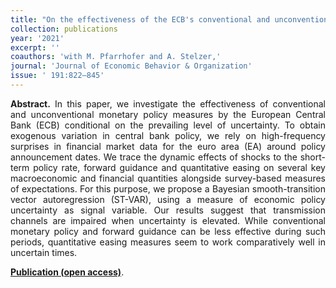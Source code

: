 ```yaml
---
title: "On the effectiveness of the ECB's conventional and unconventional policies under uncertainty. [doi](https://doi.org/10.1016/j.jebo.2021.09.041)"
collection: publications
year: '2021'
excerpt: ''
coauthors: 'with M. Pfarrhofer and A. Stelzer,'
journal: 'Journal of Economic Behavior & Organization'
issue: ' 191:822–845'
---
```

<p align="justify"> <b>Abstract.</b> In this paper, we investigate the effectiveness of conventional and unconventional monetary policy measures by the European Central Bank (ECB) conditional on the prevailing level of uncertainty. To obtain exogenous variation in central bank policy, we rely on high-frequency surprises in financial market data for the euro area (EA) around policy announcement dates. We trace the dynamic effects of shocks to the short-term policy rate, forward guidance and quantitative easing on several key macroeconomic and financial quantities alongside survey-based measures of expectations. For this purpose, we propose a Bayesian smooth-transition vector autoregression (ST-VAR), using a measure of economic policy uncertainty as signal variable. Our results suggest that transmission channels are impaired when uncertainty is elevated. While conventional monetary policy and forward guidance can be less effective during such periods, quantitative easing measures seem to work comparatively well in uncertain times.
</p>

[**Publication (open access)**](https://doi.org/10.1016/j.jebo.2021.09.041).
